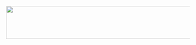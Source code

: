 <center><img src="https://media.giphy.com/media/NcSRM70PbxRbR0PMZJ/giphy.gif" width="728" height="90" />
